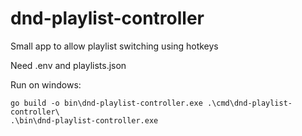 # dnd-playlist-controller
Small app to allow playlist switching using hotkeys

Need .env and playlists.json

Run on windows:
```
go build -o bin\dnd-playlist-controller.exe .\cmd\dnd-playlist-controller\
.\bin\dnd-playlist-controller.exe
```